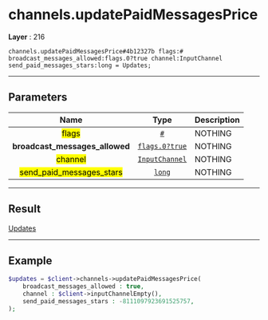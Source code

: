 # channels.updatePaidMessagesPrice

**Layer** : 216

```tl
channels.updatePaidMessagesPrice#4b12327b flags:# broadcast_messages_allowed:flags.0?true channel:InputChannel send_paid_messages_stars:long = Updates;
```

---

## Parameters

| Name | Type | Description |
| :---: | :---: | :--- |
| <mark>flags</mark> | [`#`](type/#) | NOTHING |
| **broadcast_messages_allowed** | [`flags.0?true`](type/true) | NOTHING |
| <mark>channel</mark> | [`InputChannel`](type/InputChannel) | NOTHING |
| <mark>send_paid_messages_stars</mark> | [`long`](type/long) | NOTHING |

---

## Result

[Updates](type/Updates)

---

## Example

```php
$updates = $client->channels->updatePaidMessagesPrice(
	broadcast_messages_allowed : true,
	channel : $client->inputChannelEmpty(),
	send_paid_messages_stars : -8111097923691525757,
);
```